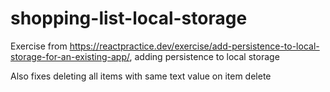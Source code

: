 # shopping-list-local-storage

Exercise from https://reactpractice.dev/exercise/add-persistence-to-local-storage-for-an-existing-app/, adding persistence to local storage

Also fixes deleting all items with same text value on item delete
